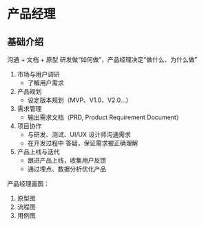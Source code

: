 # 产品经理


## 基础介绍

沟通 + 文档 + 原型
研发做“如何做”，产品经理决定“做什么、为什么做”

1. 市场与用户调研
    - 了解用户需求
2. 产品规划
    - 设定版本规划（MVP、V1.0、V2.0…）
3. 需求管理
    - 输出需求文档（PRD, Product Requirement Document）
4. 项目协作
    - 与研发、测试、UI/UX 设计师沟通需求
    - 在开发过程中 答疑，保证需求被正确理解
5. 产品上线与迭代
    - 跟进产品上线，收集用户反馈
    - 通过埋点、数据分析优化产品




产品经理画图：
1. 原型图
2. 流程图
3. 用例图


